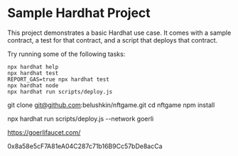 # Sample Hardhat Project

This project demonstrates a basic Hardhat use case. It comes with a sample contract, a test for that contract, and a script that deploys that contract.

Try running some of the following tasks:

```shell
npx hardhat help
npx hardhat test
REPORT_GAS=true npx hardhat test
npx hardhat node
npx hardhat run scripts/deploy.js
```

git clone git@github.com:belushkin/nftgame.git
cd nftgame
npm install

npx hardhat run scripts/deploy.js --network goerli

https://goerlifaucet.com/


0x8a58e5cF7A81eA04C287c71b16B9Cc57bDe8acCa

